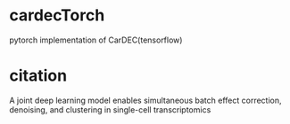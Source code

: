 # cardecTorch
pytorch implementation of CarDEC(tensorflow)

# citation
A joint deep learning model enables simultaneous batch effect correction, denoising, and clustering in single-cell transcriptomics 
